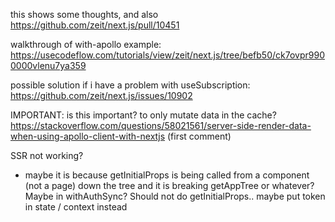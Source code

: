 this shows some thoughts, and also
https://github.com/zeit/next.js/pull/10451

walkthrough of with-apollo example:
https://usecodeflow.com/tutorials/view/zeit/next.js/tree/befb50/ck7ovpr9900000vlenu7ya359

possible solution if i have a problem with useSubscription:
https://github.com/zeit/next.js/issues/10902

IMPORTANT:
is this important? to only mutate data in the cache?
https://stackoverflow.com/questions/58021561/server-side-render-data-when-using-apollo-client-with-nextjs
(first comment)

SSR not working?

- maybe it is because getInitialProps is being called from a component (not a page) down the tree and it is breaking getAppTree or whatever? Maybe in withAuthSync? Should not do getInitialProps.. maybe put token in state / context instead
